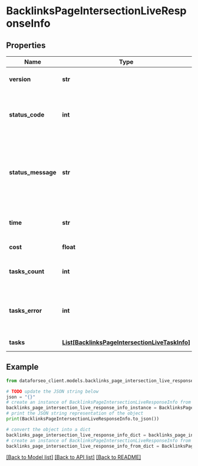 # BacklinksPageIntersectionLiveResponseInfo


## Properties

Name | Type | Description | Notes
------------ | ------------- | ------------- | -------------
**version** | **str** | the current version of the API | [optional] 
**status_code** | **int** | general status code you can find the full list of the response codes here | [optional] 
**status_message** | **str** | general informational message you can find the full list of general informational messages here | [optional] 
**time** | **str** | total execution time, seconds | [optional] 
**cost** | **float** | total tasks cost, USD | [optional] 
**tasks_count** | **int** | the number of tasks in the tasks array | [optional] 
**tasks_error** | **int** | the number of tasks in the tasks array returned with an error | [optional] 
**tasks** | [**List[BacklinksPageIntersectionLiveTaskInfo]**](BacklinksPageIntersectionLiveTaskInfo.md) | array of tasks | [optional] 

## Example

```python
from dataforseo_client.models.backlinks_page_intersection_live_response_info import BacklinksPageIntersectionLiveResponseInfo

# TODO update the JSON string below
json = "{}"
# create an instance of BacklinksPageIntersectionLiveResponseInfo from a JSON string
backlinks_page_intersection_live_response_info_instance = BacklinksPageIntersectionLiveResponseInfo.from_json(json)
# print the JSON string representation of the object
print(BacklinksPageIntersectionLiveResponseInfo.to_json())

# convert the object into a dict
backlinks_page_intersection_live_response_info_dict = backlinks_page_intersection_live_response_info_instance.to_dict()
# create an instance of BacklinksPageIntersectionLiveResponseInfo from a dict
backlinks_page_intersection_live_response_info_from_dict = BacklinksPageIntersectionLiveResponseInfo.from_dict(backlinks_page_intersection_live_response_info_dict)
```
[[Back to Model list]](../README.md#documentation-for-models) [[Back to API list]](../README.md#documentation-for-api-endpoints) [[Back to README]](../README.md)


